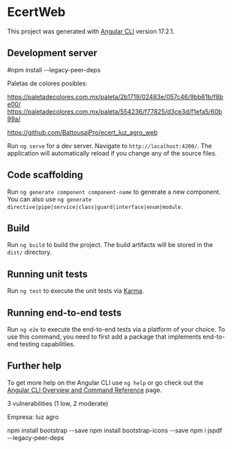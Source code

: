 # EcertWeb

This project was generated with [Angular CLI](https://github.com/angular/angular-cli) version 17.2.1.

## Development server

#npm install --legacy-peer-deps

Paletas de colores posibles:

https://paletadecolores.com.mx/paleta/2b1719/02483e/057c46/9bb61b/f8be00/
https://paletadecolores.com.mx/paleta/554236/f77825/d3ce3d/f1efa5/60b99a/


https://github.com/BattousaiPro/ecert_luz_agro_web

Run `ng serve` for a dev server. Navigate to `http://localhost:4200/`. The application will automatically reload if you change any of the source files.

## Code scaffolding

Run `ng generate component component-name` to generate a new component. You can also use `ng generate directive|pipe|service|class|guard|interface|enum|module`.

## Build

Run `ng build` to build the project. The build artifacts will be stored in the `dist/` directory.

## Running unit tests

Run `ng test` to execute the unit tests via [Karma](https://karma-runner.github.io).

## Running end-to-end tests

Run `ng e2e` to execute the end-to-end tests via a platform of your choice. To use this command, you need to first add a package that implements end-to-end testing capabilities.

## Further help

To get more help on the Angular CLI use `ng help` or go check out the [Angular CLI Overview and Command Reference](https://angular.io/cli) page.

3 vulnerabilities (1 low, 2 moderate)

Empresa: luz agro

npm install bootstrap --save
npm install bootstrap-icons --save
npm i jspdf --legacy-peer-deps
